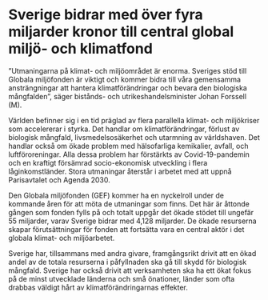 # Sverige bidrar med över fyra miljarder kronor till central global miljö- och klimatfond

”Utmaningarna på klimat- och miljöområdet är enorma. Sveriges stöd till Globala miljöfonden är viktigt och kommer bidra till våra gemensamma ansträngningar att hantera klimatförändringar och bevara den biologiska mångfalden”, säger bistånds- och utrikeshandelsminister Johan Forssell (M).

Världen befinner sig i en tid präglad av flera parallella klimat- och miljökriser som accelererar i styrka. Det handlar om klimatförändringar, förlust av biologisk mångfald, livsmedelsosäkerhet och utarmning av världshaven. Det handlar också om ökade problem med hälsofarliga kemikalier, avfall, och luftföroreningar. Alla dessa problem har förstärkts av Covid-19-pandemin och en kraftigt försämrad socio-ekonomisk utveckling i flera låginkomstländer. Stora utmaningar återstår i arbetet med att uppnå Parisavtalet och Agenda 2030.

Den Globala miljöfonden (GEF) kommer ha en nyckelroll under de kommande åren för att möta de utmaningar som finns. Det här är åttonde gången som fonden fylls på och totalt uppgår det ökade stödet till ungefär 55 miljarder, varav Sverige bidrar med 4,128 miljarder. De ökade resurserna skapar förutsättningar för fonden att fortsätta vara en central aktör i det globala klimat- och miljöarbetet.

Sverige har, tillsammans med andra givare, framgångsrikt drivit att en ökad andel av de totala resurserna i påfyllnaden ska gå till skydd för biologisk mångfald. Sverige har också drivit att verksamheten ska ha ett ökat fokus på de minst utvecklade länderna och små önationer, länder som ofta drabbas väldigt hårt av klimatförändringarnas effekter.
